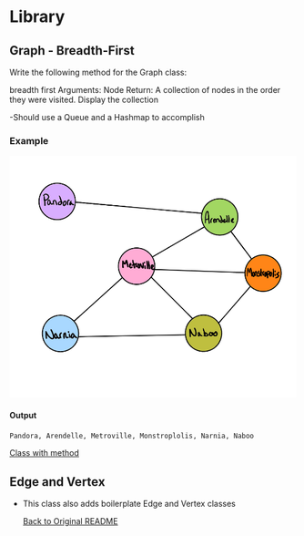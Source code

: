 # Library
## Graph - Breadth-First
Write the following method for the Graph class:

breadth first
Arguments: Node
Return: A collection of nodes in the order they were visited.
Display the collection

-Should use a Queue and a Hashmap to accomplish

### Example
![Example BreadthFirst](graphBF.png)

#### Output
`Pandora, Arendelle, Metroville, Monstroplolis, Narnia, Naboo`

[Class with method](../lib/src/main/java/codechallenges/graph/Graph.java)

## Edge and Vertex
- This class also adds boilerplate Edge and Vertex classes


  [Back to Original README](../../README.md)
